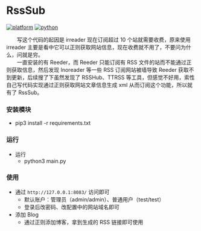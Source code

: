 <!--
 * @Author: reber
 * @Mail: reber0ask@qq.com
 * @Date: 2021-10-16 13:05:00
 * @LastEditTime: 2021-10-16 13:08:40
-->
# RssSub

[![platform](https://img.shields.io/static/v1?label=platform&message=macOS%20|%20Linux&color=172b43)](https://github.com/reber0/Rpscan/tree/master)
[![python](https://img.shields.io/static/v1?label=python&message=3.9&color=346fb0)](https://www.python.org/)

&emsp;&emsp;写这个代码的起因是 irreader 现在订阅超过 10 个站就需要收费，原来使用 irreader 主要是看中它可以正则获取网站信息，现在收费就不用了，不要问为什么，问就是穷。  
&emsp;&emsp;一直安装的有 Reeder，而 Reeder 只能订阅有 RSS 文件的站而不能通过正则获取信息，然后发现 Inoreader 等一些 RSS 订阅网站被墙导致 Reeder 获取不到更新，后续搜了下虽然发现了 RSSHub、TTRSS 等工具，但感觉不好用，索性自己写代码实现通过正则获取网站文章信息生成 xml 从而订阅这个功能，所以就有了 RssSub。

### 安装模块
* pip3 install -r requirements.txt

### 运行
* 运行
    * python3 main.py

### 使用
* 通过 `http://127.0.0.1:8083/` 访问即可
    * 默认账户：管理员（admin/admin）、普通用户（test/test）
    * 登录后改密码、改配置中的网站域名即可
* 添加 Blog
    * 通过正则添加博客，拿到生成的 RSS 链接即可使用
